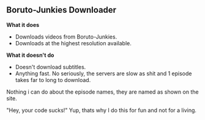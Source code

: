 ## Boruto-Junkies Downloader

**What it does**
- Downloads videos from Boruto-Junkies.
- Downloads at the highest resolution available. 

**What it doesn't do**
- Doesn't download subtitles.
- Anything fast. No seriously, the servers are slow as shit and 1 episode takes far to long to download. 

Nothing i can do about the episode names, they are named as shown on the site. 

"Hey, your code sucks!" Yup, thats why I do this for fun and not for a living. 